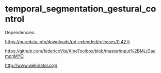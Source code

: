 # temporal_segmentation_gestural_control

Dependencies:

https://puredata.info/downloads/pd-extended/releases/0.42.5

https://github.com/federicoVisi/KineToolbox/blob/master/input%2BML/DaemonMYO

http://www.wekinator.org/



